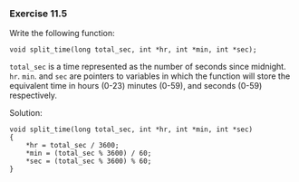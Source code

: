 ### Exercise 11.5

Write the following function:

```
void split_time(long total_sec, int *hr, int *min, int *sec);
```
`total_sec` is a time represented as the number of seconds since midnight. `hr`. `min`. and `sec` are pointers to variables in which the function will store the equivalent time in hours (0-23) minutes (0-59), and seconds (0-59) respectively. 

Solution:

```
void split_time(long total_sec, int *hr, int *min, int *sec)
{
    *hr = total_sec / 3600;
    *min = (total_sec % 3600) / 60;
    *sec = (total_sec % 3600) % 60;
}
```

